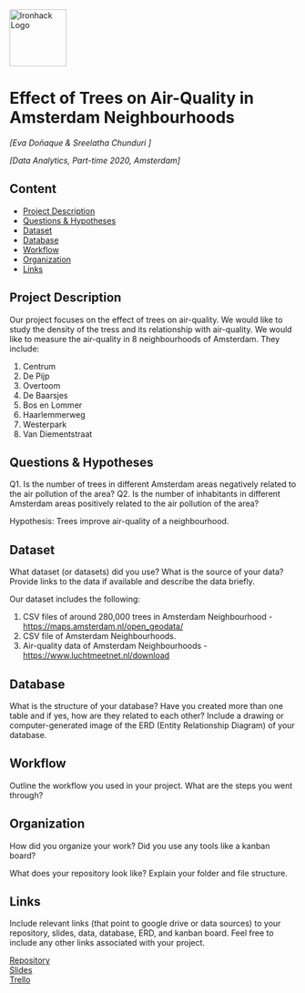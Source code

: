 <img src="https://bit.ly/2VnXWr2" alt="Ironhack Logo" width="100"/>

# Effect of Trees on Air-Quality in Amsterdam Neighbourhoods
*[Eva Doñaque & Sreelatha Chunduri ]*

*[Data Analytics, Part-time 2020, Amsterdam]*

## Content
- [Project Description](#project-description)
- [Questions & Hypotheses](#questions-hypotheses)
- [Dataset](#dataset)
- [Database](#database)
- [Workflow](#workflow)
- [Organization](#organization)
- [Links](#links)


## Project Description
Our project focuses on the effect of trees on air-quality. We would like to study the density of the tress and its relationship with air-quality. We would like to measure the air-quality in 8 neighbourhoods of Amsterdam. They include:
1. Centrum
2. De Pijp
3. Overtoom
4. De Baarsjes
5. Bos en Lommer
6. Haarlemmerweg
7. Westerpark
8. Van Diementstraat


## Questions & Hypotheses
Q1. Is the number of trees in different Amsterdam areas negatively related to the air pollution of the area? 
Q2. Is the number of inhabitants in different Amsterdam areas positively related to the air pollution of the area?

Hypothesis: Trees improve air-quality of a neighbourhood. 

## Dataset
What dataset (or datasets) did you use? What is the source of your data? Provide links to the data if available and describe the data briefly.

Our dataset includes the following:
1. CSV files of around 280,000 trees in Amsterdam Neighbourhood - https://maps.amsterdam.nl/open_geodata/
2. CSV file of Amsterdam Neighbourhoods.
3. Air-quality data of Amsterdam Neighbourhoods - https://www.luchtmeetnet.nl/download


## Database
What is the structure of your database? Have you created more than one table and if yes, how are they related to each other? Include a drawing or computer-generated image of the ERD (Entity Relationship Diagram) of your database.

## Workflow
Outline the workflow you used in your project. What are the steps you went through?

## Organization
How did you organize your work? Did you use any tools like a kanban board?

What does your repository look like? Explain your folder and file structure.

## Links
Include relevant links (that point to google drive or data sources) to your repository, slides, data, database, ERD, and kanban board. Feel free to include any other links associated with your project.

[Repository](https://github.com/)  
[Slides](https://slides.com/)  
[Trello](https://trello.com/en)  
